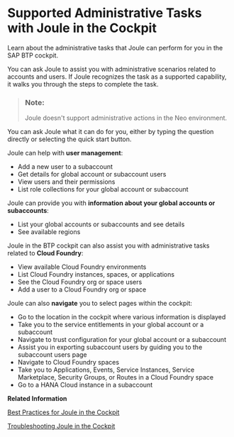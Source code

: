 <!-- loio88b02d50ab9143d988ceb4753dfe51f5 -->

# Supported Administrative Tasks with Joule in the Cockpit

Learn about the administrative tasks that Joule can perform for you in the SAP BTP cockpit.

You can ask Joule to assist you with administrative scenarios related to accounts and users. If Joule recognizes the task as a supported capability, it walks you through the steps to complete the task.

> ### Note:  
> Joule doesn't support administrative actions in the Neo environment.

You can ask Joule what it can do for you, either by typing the question directly or selecting the quick start button.

Joule can help with **user management**:

-   Add a new user to a subaccount
-   Get details for global account or subaccount users
-   View users and their permissions
-   List role collections for your global account or subaccount

Joule can provide you with **information about your global accounts or subaccounts**:

-   List your global accounts or subaccounts and see details
-   See available regions

Joule in the BTP cockpit can also assist you with administrative tasks related to **Cloud Foundry**:

-   View available Cloud Foundry environments
-   List Cloud Foundry instances, spaces, or applications
-   See the Cloud Foundry org or space users
-   Add a user to a Cloud Foundry org or space

Joule can also **navigate** you to select pages within the cockpit:

-   Go to the location in the cockpit where various information is displayed
-   Take you to the service entitlements in your global account or a subaccount
-   Navigate to trust configuration for your global account or a subaccount
-   Assist you in exporting subaccount users by guiding you to the subaccount users page
-   Navigate to Cloud Foundry spaces
-   Take you to Applications, Events, Service Instances, Service Marketplace, Security Groups, or Routes in a Cloud Foundry space
-   Go to a HANA Cloud instance in a subaccount

**Related Information**  


[Best Practices for Joule in the Cockpit](best-practices-for-joule-in-the-cockpit-20b5e3e.md "Let Joule help you find answers to questions about managing your accounts in SAP BTP cockpit.")

[Troubleshooting Joule in the Cockpit](https://help.sap.com/docs/BTP/60f1b283f0fd4d0aa7b3f8cea4d73d1d/e2d8e2c0ad914564bd02f8b0d2c526c7.html?locale=en-US&state=PRODUCTION&version=CLOUD)

